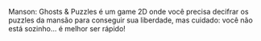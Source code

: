 Manson: Ghosts & Puzzles é um game 2D onde você precisa decifrar os puzzles da mansão para conseguir sua liberdade, mas cuidado: você não está sozinho... é melhor ser rápido!